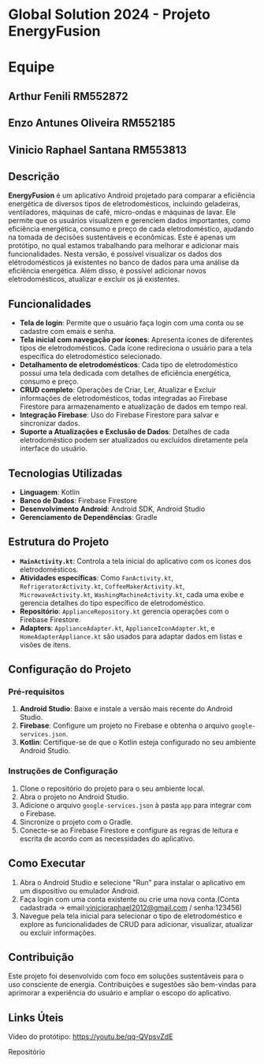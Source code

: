 # Global Solution 2024 - Projeto EnergyFusion

# Equipe
## Arthur Fenili RM552872
## Enzo Antunes Oliveira RM552185
## Vinicio Raphael Santana RM553813


## Descrição

**EnergyFusion** é um aplicativo Android projetado para comparar a eficiência energética de diversos tipos de eletrodomésticos, incluindo geladeiras, ventiladores, máquinas de café, micro-ondas e máquinas de lavar. Ele permite que os usuários visualizem e gerenciem dados importantes, como eficiência energética, consumo e preço de cada eletrodoméstico, ajudando na tomada de decisões sustentáveis e econômicas.
Este é apenas um protótipo, no qual estamos trabalhando para melhorar e adicionar mais funcionalidades. Nesta versão, é possível visualizar os dados dos elétrodomésticos já existentes no banco de dados para uma análise da eficiência energética.
Além disso, é possível adicionar novos eletrodomésticos, atualizar e excluir os já existentes.

## Funcionalidades
- **Tela de login**: Permite que o usuário faça login com uma conta ou se cadastre com emais e senha.
- **Tela inicial com navegação por ícones**: Apresenta ícones de diferentes tipos de eletrodomésticos. Cada ícone redireciona o usuário para a tela específica do eletrodoméstico selecionado.
- **Detalhamento de eletrodomésticos**: Cada tipo de eletrodoméstico possui uma tela dedicada com detalhes de eficiência energética, consumo e preço.
- **CRUD completo**: Operações de Criar, Ler, Atualizar e Excluir informações de eletrodomésticos, todas integradas ao Firebase Firestore para armazenamento e atualização de dados em tempo real.
- **Integração Firebase**: Uso do Firebase Firestore para salvar e sincronizar dados.
- **Suporte a Atualizações e Exclusão de Dados**: Detalhes de cada eletrodoméstico podem ser atualizados ou excluídos diretamente pela interface do usuário.

## Tecnologias Utilizadas

- **Linguagem**: Kotlin
- **Banco de Dados**: Firebase Firestore
- **Desenvolvimento Android**: Android SDK, Android Studio
- **Gerenciamento de Dependências**: Gradle

## Estrutura do Projeto

- **`MainActivity.kt`**: Controla a tela inicial do aplicativo com os ícones dos eletrodomésticos.
- **Atividades específicas**: Como `FanActivity.kt`, `RefrigeratorActivity.kt`, `CoffeeMakerActivity.kt`, `MicrowaveActivity.kt`, `WashingMachineActivity.kt`, cada uma exibe e gerencia detalhes do tipo específico de eletrodoméstico.
- **Repositório**: `ApplianceRepository.kt` gerencia operações com o Firebase Firestore.
- **Adapters**: `ApplianceAdapter.kt`, `ApplianceIconAdapter.kt`, e `HomeAdapterAppliance.kt` são usados para adaptar dados em listas e visões de itens.

## Configuração do Projeto

### Pré-requisitos

1. **Android Studio**: Baixe e instale a versão mais recente do Android Studio.
2. **Firebase**: Configure um projeto no Firebase e obtenha o arquivo `google-services.json`.
3. **Kotlin**: Certifique-se de que o Kotlin esteja configurado no seu ambiente Android Studio.

### Instruções de Configuração

1. Clone o repositório do projeto para o seu ambiente local.
2. Abra o projeto no Android Studio.
3. Adicione o arquivo `google-services.json` à pasta `app` para integrar com o Firebase.
4. Sincronize o projeto com o Gradle.
5. Conecte-se ao Firebase Firestore e configure as regras de leitura e escrita de acordo com as necessidades do aplicativo.

## Como Executar

1. Abra o Android Studio e selecione "Run" para instalar o aplicativo em um dispositivo ou emulador Android.
2. Faça login com uma conta existente ou crie uma nova conta.(Conta cadastrada -> email:vinicioraphael2012@gmail.com / senha:123456)
2. Navegue pela tela inicial para selecionar o tipo de eletrodoméstico e explore as funcionalidades de CRUD para adicionar, visualizar, atualizar ou excluir informações.

## Contribuição

Este projeto foi desenvolvido com foco em soluções sustentáveis para o uso consciente de energia. Contribuições e sugestões são bem-vindas para aprimorar a experiência do usuário e ampliar o escopo do aplicativo.

## Links Úteis
Vídeo do protótipo:
https://youtu.be/qq-QVpsvZdE

Repositório
